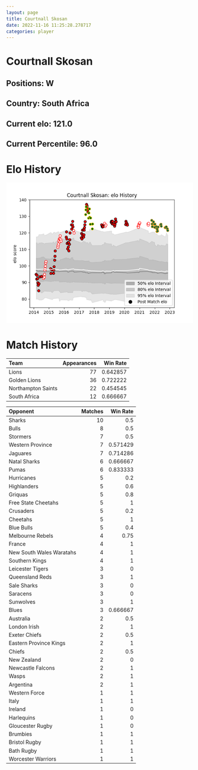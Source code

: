 ```yaml
---  
layout: page  
title: Courtnall Skosan  
date: 2022-11-16 11:25:28.278717  
categories: player  
---
```

# Courtnall Skosan

## Positions: W

## Country: South Africa

## Current elo: 121.0

## Current Percentile: 96.0

# Elo History


![elo history](history_CourtnallSkosan.png)
# Match History


| Team               |   Appearances |   Win Rate |
|:-------------------|--------------:|-----------:|
| Lions              |            77 |   0.642857 |
| Golden Lions       |            36 |   0.722222 |
| Northampton Saints |            22 |   0.454545 |
| South Africa       |            12 |   0.666667 |

| Opponent                 |   Matches |   Win Rate |
|:-------------------------|----------:|-----------:|
| Sharks                   |        10 |   0.5      |
| Bulls                    |         8 |   0.5      |
| Stormers                 |         7 |   0.5      |
| Western Province         |         7 |   0.571429 |
| Jaguares                 |         7 |   0.714286 |
| Natal Sharks             |         6 |   0.666667 |
| Pumas                    |         6 |   0.833333 |
| Hurricanes               |         5 |   0.2      |
| Highlanders              |         5 |   0.6      |
| Griquas                  |         5 |   0.8      |
| Free State Cheetahs      |         5 |   1        |
| Crusaders                |         5 |   0.2      |
| Cheetahs                 |         5 |   1        |
| Blue Bulls               |         5 |   0.4      |
| Melbourne Rebels         |         4 |   0.75     |
| France                   |         4 |   1        |
| New South Wales Waratahs |         4 |   1        |
| Southern Kings           |         4 |   1        |
| Leicester Tigers         |         3 |   0        |
| Queensland Reds          |         3 |   1        |
| Sale Sharks              |         3 |   0        |
| Saracens                 |         3 |   0        |
| Sunwolves                |         3 |   1        |
| Blues                    |         3 |   0.666667 |
| Australia                |         2 |   0.5      |
| London Irish             |         2 |   1        |
| Exeter Chiefs            |         2 |   0.5      |
| Eastern Province Kings   |         2 |   1        |
| Chiefs                   |         2 |   0.5      |
| New Zealand              |         2 |   0        |
| Newcastle Falcons        |         2 |   1        |
| Wasps                    |         2 |   1        |
| Argentina                |         2 |   1        |
| Western Force            |         1 |   1        |
| Italy                    |         1 |   1        |
| Ireland                  |         1 |   0        |
| Harlequins               |         1 |   0        |
| Gloucester Rugby         |         1 |   0        |
| Brumbies                 |         1 |   1        |
| Bristol Rugby            |         1 |   1        |
| Bath Rugby               |         1 |   1        |
| Worcester Warriors       |         1 |   1        |